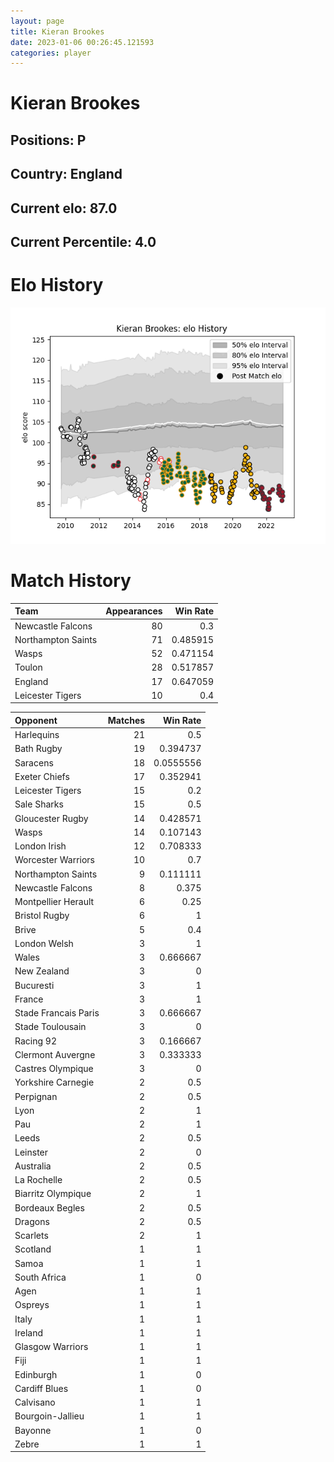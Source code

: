 ```yaml
---  
layout: page  
title: Kieran Brookes  
date: 2023-01-06 00:26:45.121593  
categories: player  
---
```

# Kieran Brookes

## Positions: P

## Country: England

## Current elo: 87.0

## Current Percentile: 4.0

# Elo History


![elo history](history_KieranBrookes.png)
# Match History


| Team               |   Appearances |   Win Rate |
|:-------------------|--------------:|-----------:|
| Newcastle Falcons  |            80 |   0.3      |
| Northampton Saints |            71 |   0.485915 |
| Wasps              |            52 |   0.471154 |
| Toulon             |            28 |   0.517857 |
| England            |            17 |   0.647059 |
| Leicester Tigers   |            10 |   0.4      |

| Opponent             |   Matches |   Win Rate |
|:---------------------|----------:|-----------:|
| Harlequins           |        21 |  0.5       |
| Bath Rugby           |        19 |  0.394737  |
| Saracens             |        18 |  0.0555556 |
| Exeter Chiefs        |        17 |  0.352941  |
| Leicester Tigers     |        15 |  0.2       |
| Sale Sharks          |        15 |  0.5       |
| Gloucester Rugby     |        14 |  0.428571  |
| Wasps                |        14 |  0.107143  |
| London Irish         |        12 |  0.708333  |
| Worcester Warriors   |        10 |  0.7       |
| Northampton Saints   |         9 |  0.111111  |
| Newcastle Falcons    |         8 |  0.375     |
| Montpellier Herault  |         6 |  0.25      |
| Bristol Rugby        |         6 |  1         |
| Brive                |         5 |  0.4       |
| London Welsh         |         3 |  1         |
| Wales                |         3 |  0.666667  |
| New Zealand          |         3 |  0         |
| Bucuresti            |         3 |  1         |
| France               |         3 |  1         |
| Stade Francais Paris |         3 |  0.666667  |
| Stade Toulousain     |         3 |  0         |
| Racing 92            |         3 |  0.166667  |
| Clermont Auvergne    |         3 |  0.333333  |
| Castres Olympique    |         3 |  0         |
| Yorkshire Carnegie   |         2 |  0.5       |
| Perpignan            |         2 |  0.5       |
| Lyon                 |         2 |  1         |
| Pau                  |         2 |  1         |
| Leeds                |         2 |  0.5       |
| Leinster             |         2 |  0         |
| Australia            |         2 |  0.5       |
| La Rochelle          |         2 |  0.5       |
| Biarritz Olympique   |         2 |  1         |
| Bordeaux Begles      |         2 |  0.5       |
| Dragons              |         2 |  0.5       |
| Scarlets             |         2 |  1         |
| Scotland             |         1 |  1         |
| Samoa                |         1 |  1         |
| South Africa         |         1 |  0         |
| Agen                 |         1 |  1         |
| Ospreys              |         1 |  1         |
| Italy                |         1 |  1         |
| Ireland              |         1 |  1         |
| Glasgow Warriors     |         1 |  1         |
| Fiji                 |         1 |  1         |
| Edinburgh            |         1 |  0         |
| Cardiff Blues        |         1 |  0         |
| Calvisano            |         1 |  1         |
| Bourgoin-Jallieu     |         1 |  1         |
| Bayonne              |         1 |  0         |
| Zebre                |         1 |  1         |